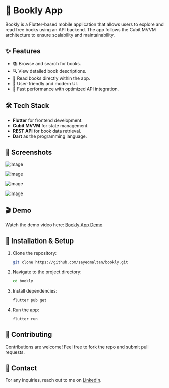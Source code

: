 # 📖 Bookly App

Bookly is a Flutter-based mobile application that allows users to explore and read free books using an API backend. The app follows the Cubit MVVM architecture to ensure scalability and maintainability.

## ✨ Features

- 📚 Browse and search for books.
- 🔍 View detailed book descriptions.
- 📖 Read books directly within the app.
- 🎨 User-friendly and modern UI.
- 🚀 Fast performance with optimized API integration.

## 🛠 Tech Stack

- **Flutter** for frontend development.
- **Cubit MVVM** for state management.
- **REST API** for book data retrieval.
- **Dart** as the programming language.

## 📸 Screenshots

![image](https://github.com/user-attachments/assets/1f5f8b93-58dc-412c-aea9-6a2b6f9f7f53)

![image](https://github.com/user-attachments/assets/a9ef49f8-9cf6-41f7-ba77-658c0b07d7a0)

![image](https://github.com/user-attachments/assets/e1d20f1d-55c6-4b56-a5a4-11c223ebd410)

![image](https://github.com/user-attachments/assets/c8a7a0af-f9f3-44cf-9eeb-b045895abb06)

## 🎬 Demo

Watch the demo video here: [Bookly App Demo](https://drive.google.com/file/d/13Qd94n5waX85UtodoqVscBdjhIk40Zv5/view?usp=sharing)

## 🚀 Installation & Setup

1. Clone the repository:

    ```bash
    git clone https://github.com/sayedmaltan/bookly.git
    ```

2. Navigate to the project directory:

    ```bash
    cd bookly
    ```

3. Install dependencies:

    ```bash
    flutter pub get
    ```

4. Run the app:

    ```bash
    flutter run
    ```

## 🤝 Contributing

Contributions are welcome! Feel free to fork the repo and submit pull requests.

## 📩 Contact

For any inquiries, reach out to me on [LinkedIn](https://www.linkedin.com/in/elsayedmaltan).

